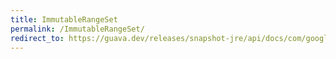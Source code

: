 ```yaml
---
title: ImmutableRangeSet
permalink: /ImmutableRangeSet/
redirect_to: https://guava.dev/releases/snapshot-jre/api/docs/com/google/common/collect/ImmutableRangeSet.html
---
```

